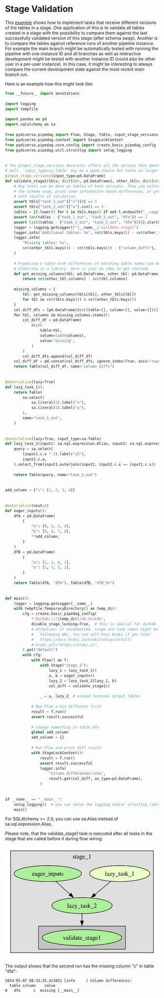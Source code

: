 # Stage Validation

This [example](../examples.md) shows how to implement tasks that receive different versions of the tables in a stage. 
One application of this is to validate all tables created in a stage with the possibility to compare them against the
last successfully validated version of this stage (after schema swap). Another is to compare the tables against 
reference runs of another pipeline instance. For example the main branch might be automatically tested with running the
pipeline with one instance ID and all branches as well as interactive development might be tested with another instance 
ID (could also be other user in a per-user instance). In this case, it might be interesting to always compare the 
current development state against the most recent main branch run.

Here is an example how this might look like:

```python
from __future__ import annotations

import logging
import tempfile

import pandas as pd
import sqlalchemy as sa

from pydiverse.pipedag import Flow, Stage, Table, input_stage_versions, materialize
from pydiverse.pipedag.context import StageLockContext
from pydiverse.pipedag.core.config import create_basic_pipedag_config
from pydiverse.pipedag.util.structlog import setup_logging


# The @input_stage_versions decorator offers all the options that @materialize has as
# well. `input_type=sa.Table` may be a good choice for tests on larger tables.
@input_stage_versions(input_type=pd.DataFrame)
def validate_stage1(tbls: dict[str, pd.DataFrame], other_tbls: dict[str, pd.DataFrame]):
    # Any tests can be done on tables of both versions. They can either fail and prevent
    # the schema swap, print some information about differences, or produce a table
    # with results of validation.
    assert tbls["task_1_out"]["x"][0] == 1
    assert tbls["task_2_out"]["a"].sum() == 3
    tables = {t.lower() for t in tbls.keys() if not t.endswith("__copy")}
    assert len(tables - {"task_1_out", "task_2_out", "dfa"}) == 1
    assert list(tables - {"task_1_out", "task_2_out", "dfa"})[0].startswith("dfb_")
    logger = logging.getLogger(f"{__name__}-validate_stage1")
    logger.info("Additional tables: %s", set(tbls.keys()) - set(other_tbls.keys()))
    logger.info(
        "Missing tables: %s",
        set(other_tbls.keys()) - set(tbls.keys()) - {"column_diffs"},
    )

    # Producing a table with differences of matching table names can be done a lot more
    # elaborate in a library. Here is just an idea to get started:
    def get_missing_columns(tbl: pd.DataFrame, other_tbl: pd.DataFrame):
        return set(other_tbl.columns) - set(tbl.columns)

    missing_columns = {
        tbl: get_missing_columns(tbls[tbl], other_tbls[tbl])
        for tbl in set(tbls.keys()) & set(other_tbls.keys())
    }
    col_diff_dfs = [pd.DataFrame(dict(table=[], column=[], value=[]))]
    for tbl, columns in missing_columns.items():
        col_diff_df = pd.DataFrame(
            dict(
                table=tbl,
                column=list(columns),
                value="missing",
            )
        )
        col_diff_dfs.append(col_diff_df)
    col_diff_df = pd.concat(col_diff_dfs, ignore_index=True, axis="rows")
    return Table(col_diff_df, name="column_diffs")


@materialize(lazy=True)
def lazy_task_1():
    return Table(
        sa.select(
            sa.literal(1).label("x"),
            sa.literal(2).label("y"),
        ),
        name="task_1_out",
    )


@materialize(lazy=True, input_type=sa.Table)
def lazy_task_2(input1: sa.sql.expression.Alias, input2: sa.sql.expression.Alias):
    query = sa.select(
        (input1.c.x * 5).label("x5"),
        input2.c.a,
    ).select_from(input1.outerjoin(input2, input2.c.x == input1.c.x))

    return Table(query, name="task_2_out")


add_column = {"c": [1, 2, 3, 4]}


@materialize(nout=2)
def eager_inputs():
    dfA = pd.DataFrame(
        {
            "a": [0, 1, 2, 4],
            "b": [9, 8, 7, 6],
            **add_column,
        }
    )
    dfB = pd.DataFrame(
        {
            "a": [2, 1, 0, 1],
            "x": [1, 1, 2, 2],
        }
    )
    return Table(dfA, "dfA"), Table(dfB, "dfB_%%")


def main():
    logger = logging.getLogger(__name__)
    with tempfile.TemporaryDirectory() as temp_dir:
        cfg = create_basic_pipedag_config(
            f"duckdb:///{temp_dir}/db.duckdb",
            disable_stage_locking=True,  # This is special for duckdb
            # Attention: If uncommented, stage and task names might be sent to the
            #   following URL. You can self-host kroki if you like:
            #   https://docs.kroki.io/kroki/setup/install/
            # kroki_url="https://kroki.io",
        ).get("default")
        with cfg:
            with Flow() as f:
                with Stage("stage_1"):
                    lazy_1 = lazy_task_1()
                    a, b = eager_inputs()
                    lazy_2 = lazy_task_2(lazy_1, b)
                    col_diff = validate_stage1()

                _ = a, lazy_2  # unused terminal output tables

            # Run Flow a bit different first
            result = f.run()
            assert result.successful

            # change something in table dfa
            global add_column
            add_column = {}

            # Run Flow and print diff result
            with StageLockContext():
                result = f.run()
                assert result.successful
                logger.info(
                    "Column differences:\n%s",
                    result.get(col_diff, as_type=pd.DataFrame),
                )


if __name__ == "__main__":
    setup_logging()  # you can setup the logging and/or structlog libraries as you wish
    main()
```
For SQLAlchemy >= 2.0, you can use sa.Alias instead of sa.sql.expression.Alias.

Please note, that the validate_stage1 task is executed after all tasks in the stage that are called before it during 
flow wiring:

![Stage Validation Visualization](stage_validation.svg)

The output shows that the second run has the missing column "c" in table "dfa":
```
2024-05-07 08:33:25.413851 [info     ] Column differences:
  table column    value
0   dfa      c  missing [__main__]
```